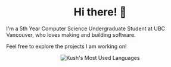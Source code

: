 <h1 style="text-align: center;">Hi there! 👋</h1>
I'm a 5th Year Computer Science Undergraduate Student at UBC Vancouver, who loves making and building software.

Feel free to explore the projects I am working on!

<p align="center"> <img src="https://github-readme-stats.vercel.app/api/top-langs/?username=kseth-official&layout=donut-vertical&theme=gotham" alt="Kush's Most Used Languages" />

<!--Items Below Are Older Items For Reference-->

<!--<p align="center"> <img src="https://github-readme-stats.vercel.app/api?username=kseth-official&show_icons=true&theme=nord" alt="kush-sethi" />-->

<!--[![Top Langs](https://github-readme-stats.vercel.app/api/top-langs/?username=kseth-official&theme=nord)](https://github.com/anuraghazra/github-readme-stats)-->
  
<!--[![Top Langs](https://github-readme-stats.vercel.app/api/top-langs/?username=kseth-official&layout=donut-vertical&theme=nord)](https://github.com/anuraghazra/github-readme-stats)-->

<!--<a href="https://github.com/anuraghazra/github-readme-stats">
  <img height=300 align="center" src="https://github-readme-stats.vercel.app/api/top-langs/?username=kseth-official&hide=jupyter%20notebook&theme=gotham" />
</a>-->

<!--<a href="https://github.com/anuraghazra/convoychat">
  <img height=300 align="center" src="https://github-readme-stats.vercel.app/api/top-langs/?username=kseth-official&layout=donut-vertical&hide=jupyter%20notebook&theme=gotham" />
</a>-->
